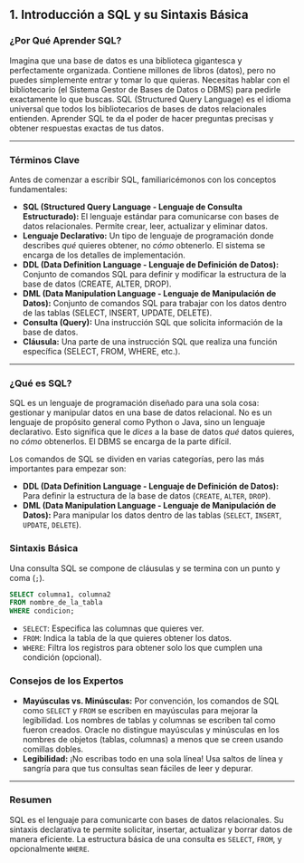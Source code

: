 ## 1. Introducción a SQL y su Sintaxis Básica

### ¿Por Qué Aprender SQL?

Imagina que una base de datos es una biblioteca gigantesca y perfectamente organizada. Contiene millones de libros (datos), pero no puedes simplemente entrar y tomar lo que quieras. Necesitas hablar con el bibliotecario (el Sistema Gestor de Bases de Datos o DBMS) para pedirle exactamente lo que buscas. SQL (Structured Query Language) es el idioma universal que todos los bibliotecarios de bases de datos relacionales entienden. Aprender SQL te da el poder de hacer preguntas precisas y obtener respuestas exactas de tus datos.

---

### Términos Clave

Antes de comenzar a escribir SQL, familiaricémonos con los conceptos fundamentales:

- **SQL (Structured Query Language - Lenguaje de Consulta Estructurado):** El lenguaje estándar para comunicarse con bases de datos relacionales. Permite crear, leer, actualizar y eliminar datos.
- **Lenguaje Declarativo:** Un tipo de lenguaje de programación donde describes *qué* quieres obtener, no *cómo* obtenerlo. El sistema se encarga de los detalles de implementación.
- **DDL (Data Definition Language - Lenguaje de Definición de Datos):** Conjunto de comandos SQL para definir y modificar la estructura de la base de datos (CREATE, ALTER, DROP).
- **DML (Data Manipulation Language - Lenguaje de Manipulación de Datos):** Conjunto de comandos SQL para trabajar con los datos dentro de las tablas (SELECT, INSERT, UPDATE, DELETE).
- **Consulta (Query):** Una instrucción SQL que solicita información de la base de datos.
- **Cláusula:** Una parte de una instrucción SQL que realiza una función específica (SELECT, FROM, WHERE, etc.).

---

### ¿Qué es SQL?

SQL es un lenguaje de programación diseñado para una sola cosa: gestionar y manipular datos en una base de datos relacional. No es un lenguaje de propósito general como Python o Java, sino un lenguaje declarativo. Esto significa que le *dices* a la base de datos *qué* datos quieres, no *cómo* obtenerlos. El DBMS se encarga de la parte difícil.

Los comandos de SQL se dividen en varias categorías, pero las más importantes para empezar son:
- **DDL (Data Definition Language - Lenguaje de Definición de Datos):** Para definir la estructura de la base de datos (`CREATE`, `ALTER`, `DROP`).
- **DML (Data Manipulation Language - Lenguaje de Manipulación de Datos):** Para manipular los datos dentro de las tablas (`SELECT`, `INSERT`, `UPDATE`, `DELETE`).

### Sintaxis Básica

Una consulta SQL se compone de cláusulas y se termina con un punto y coma (`;`).
```sql
SELECT columna1, columna2
FROM nombre_de_la_tabla
WHERE condicion;
```

- `SELECT`: Especifica las columnas que quieres ver.
- `FROM`: Indica la tabla de la que quieres obtener los datos.
- `WHERE`: Filtra los registros para obtener solo los que cumplen una condición (opcional).

### Consejos de los Expertos

- **Mayúsculas vs. Minúsculas:** Por convención, los comandos de SQL como `SELECT` y `FROM` se escriben en mayúsculas para mejorar la legibilidad. Los nombres de tablas y columnas se escriben tal como fueron creados. Oracle no distingue mayúsculas y minúsculas en los nombres de objetos (tablas, columnas) a menos que se creen usando comillas dobles.
- **Legibilidad:** ¡No escribas todo en una sola línea! Usa saltos de línea y sangría para que tus consultas sean fáciles de leer y depurar.

---

### Resumen

SQL es el lenguaje para comunicarte con bases de datos relacionales. Su sintaxis declarativa te permite solicitar, insertar, actualizar y borrar datos de manera eficiente. La estructura básica de una consulta es `SELECT`, `FROM`, y opcionalmente `WHERE`.

